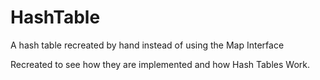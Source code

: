 # HashTable
A hash table recreated by hand instead of using the Map Interface<br>

Recreated to see how they are implemented and how Hash Tables Work.
